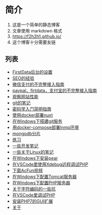 简介
================================

1. 这是一个简单的静态博客
2. 文章使用 markdown 格式
3. https://f2h2h1.github.io/
4. 这个博客十分需要友链

## 列表

<!-- list -->
- [FirstData后台的设置](article/FirstData后台的设置.md)
- [SEO的经验](article/SEO的经验.md)
- [微信支付的不完整接入指南](article/微信支付的不完整接入指南.md)
- [paypal，firtdata，支付宝的不完整接入指南](article/paypal，firtdata，支付宝的不完整接入指南.md)
- [观察网站性能](article/观察网站性能.md)
- [git的笔记](article/git的笔记.md)
- [密码学入门简明指南](article/密码学入门简明指南.md)
- [使用docker部署nuxt](article/使用docker部署nuxt.md)
- [在Windows下搭建git服务](article/在Windows下搭建git服务.md)
- [用docker-compose部署lnmp环境](article/用docker-compose部署lnmp环境.md)
- [mongodb分片](article/mongodb分片.md)
- [练习](article/练习.md)
- [一些开发笔记](article/一些开发笔记.md)
- [一些关于Linux的笔记](article/一些关于Linux的笔记.md)
- [在Windows下安装pear](article/在Windows下安装pear.md)
- [在VSCode里使用Xdebug远程调试PHP](article/在VSCode里使用Xdebug远程调试PHP.md)
- [下载AcFun视频](article/下载AcFun视频.md)
- [在Windows下配置Tomcat服务器](article/在Windows下配置Tomcat服务器.md)
- [在Windows下配置PHP服务器](article/在Windows下配置PHP服务器.md)
- [关于字符编码的一些坑](article/关于字符编码的一些坑.md)
- [在VSCode里调试PHP](article/在VSCode里调试PHP.md)
- [安装PHP7的GUI扩展](article/安装PHP7的GUI扩展.md)
- [关于](article/关于.md)
<!-- list -->
